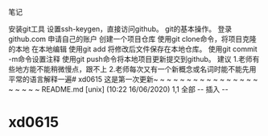 笔记

安装git工具
设置ssh-keygen，直接访问github。
git的基本操作。
登录github.com
申请自己的账户
创建一个项目仓库
使用git clone命令，将项目克隆的本地
在本地编辑
使用git add 将修改后文件保存在本地仓库。
使用git commit -m命令设置注释
使用git push命令将本地项目更新提交到github。
建议 1.老师有些地方能不能稍微慢点，跟不上 2.老师每次又有一个新概念或名词时能不能先用平常的语言解释一遍# xd0615
这是第一次更新~
~
~
~
~
~
~
~
~
~
~
~
~
~
~
~
~
~
~
~
~
README.md [unix] (10:22 16/06/2020)                                     1,1 全部
-- 插入 --
# xd0615
